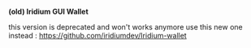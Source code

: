 **(old) Iridium GUI Wallet**

this version is deprecated and won't works anymore
use this new one instead : https://github.com/iridiumdev/Iridium-wallet
